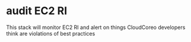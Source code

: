 audit EC2 RI
============================
This stack will monitor EC2 RI and alert on things CloudCoreo developers think are violations of best practices
